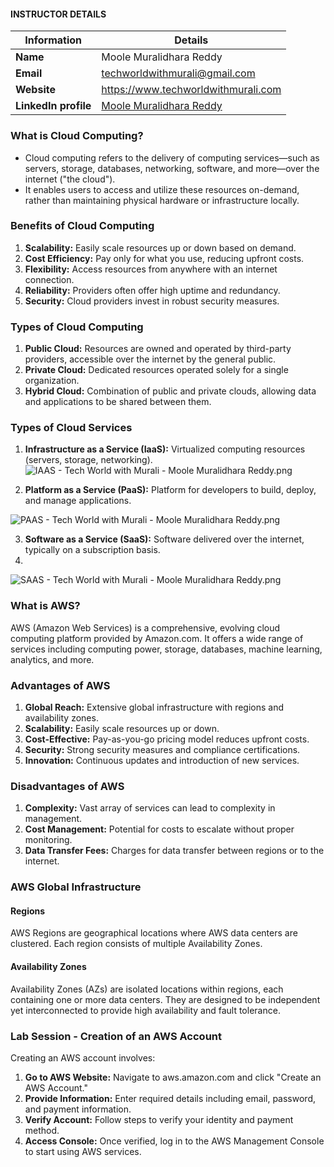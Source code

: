 #### INSTRUCTOR DETAILS

|  Information             | Details                                                                      |
|----------------------    |------------------------------------------------------------------------------|
| **Name**                 | Moole Muralidhara Reddy                                                      |
| **Email**                | techworldwithmurali@gmail.com                                                |
| **Website**              | https://www.techworldwithmurali.com               |
| **LinkedIn profile**     | [Moole Muralidhara Reddy](https://www.linkedin.com/in/moole-muralidhara-reddy) |

### What is Cloud Computing?

- Cloud computing refers to the delivery of computing services—such as servers, storage, databases, networking, software, and more—over the internet ("the cloud").
- It enables users to access and utilize these resources on-demand, rather than maintaining physical hardware or infrastructure locally.

### Benefits of Cloud Computing

1. **Scalability:** Easily scale resources up or down based on demand.
2. **Cost Efficiency:** Pay only for what you use, reducing upfront costs.
3. **Flexibility:** Access resources from anywhere with an internet connection.
4. **Reliability:** Providers often offer high uptime and redundancy.
5. **Security:** Cloud providers invest in robust security measures.

### Types of Cloud Computing

1. **Public Cloud:** Resources are owned and operated by third-party providers, accessible over the internet by the general public.
2. **Private Cloud:** Dedicated resources operated solely for a single organization.
3. **Hybrid Cloud:** Combination of public and private clouds, allowing data and applications to be shared between them.

### Types of Cloud Services

1. **Infrastructure as a Service (IaaS):** Virtualized computing resources (servers, storage, networking).
  ![IAAS - Tech World with Murali - Moole Muralidhara Reddy.png](https://github.com/techworldwithmurali/aws-zero-to-hero/blob/main/Day-1/images/Infrastructure%20as%20a%20Service%20-%20%20Moole%20Muralidhara%20Reddy%20-%20Tech%20World%20with%20Murali.png)

2. **Platform as a Service (PaaS):** Platform for developers to build, deploy, and manage applications.

![PAAS - Tech World with Murali - Moole Muralidhara Reddy.png](https://github.com/techworldwithmurali/aws-zero-to-hero/blob/main/Day-1/images/Platform%20as%20a%20Service-%20%20Moole%20Muralidhara%20Reddy-%20Tech%20World%20with%20Murali.png)


3. **Software as a Service (SaaS):** Software delivered over the internet, typically on a subscription basis.
4. 
![SAAS - Tech World with Murali - Moole Muralidhara Reddy.png](https://github.com/techworldwithmurali/aws-zero-to-hero/blob/main/Day-1/images/Software%20as%20a%20Service-%20%20Moole%20Muralidhara%20Reddy%20-%20Tech%20World%20with%20Murali.png)

### What is AWS?

AWS (Amazon Web Services) is a comprehensive, evolving cloud computing platform provided by Amazon.com. It offers a wide range of services including computing power, storage, databases, machine learning, analytics, and more.

### Advantages of AWS

1. **Global Reach:** Extensive global infrastructure with regions and availability zones.
2. **Scalability:** Easily scale resources up or down.
3. **Cost-Effective:** Pay-as-you-go pricing model reduces upfront costs.
4. **Security:** Strong security measures and compliance certifications.
5. **Innovation:** Continuous updates and introduction of new services.

### Disadvantages of AWS

1. **Complexity:** Vast array of services can lead to complexity in management.
2. **Cost Management:** Potential for costs to escalate without proper monitoring.
3. **Data Transfer Fees:** Charges for data transfer between regions or to the internet.

### AWS Global Infrastructure

#### Regions

AWS Regions are geographical locations where AWS data centers are clustered. Each region consists of multiple Availability Zones.

#### Availability Zones

Availability Zones (AZs) are isolated locations within regions, each containing one or more data centers. They are designed to be independent yet interconnected to provide high availability and fault tolerance.

### Lab Session - Creation of an AWS Account

Creating an AWS account involves:

1. **Go to AWS Website:** Navigate to aws.amazon.com and click "Create an AWS Account."
2. **Provide Information:** Enter required details including email, password, and payment information.
3. **Verify Account:** Follow steps to verify your identity and payment method.
4. **Access Console:** Once verified, log in to the AWS Management Console to start using AWS services.

